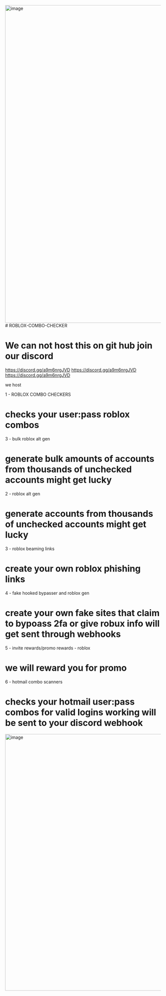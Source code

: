 <img width="1024" height="1024" alt="image" src="https://github.com/user-attachments/assets/23015724-a291-44b6-a0a5-80651d389447" />
# ROBLOX-COMBO-CHECKER



# We can not host this on git hub join our discord 

https://discord.gg/a9m6nrgJVD
https://discord.gg/a9m6nrgJVD
https://discord.gg/a9m6nrgJVD

we host 

1 - ROBLOX COMBO CHECKERS
# checks your user:pass roblox combos


3 - bulk roblox alt gen
# generate bulk amounts of accounts from thousands of unchecked accounts might get lucky


2 - roblox alt gen
# generate accounts from thousands of unchecked accounts might get lucky

3 - roblox beaming links
# create your own roblox phishing links


4 - fake hooked bypasser and roblox gen
# create your own fake sites that claim to bypoass 2fa or give  robux info will get sent through webhooks


5 - invite rewards/promo rewards - roblox
# we will reward you for promo 

6 - hotmail combo scanners
# checks your hotmail user:pass combos for valid logins working will be sent to your discord webhook


<img width="2816" height="827" alt="image" src="https://github.com/user-attachments/assets/a8f8597c-2e59-487e-9484-820667acc1a9" />
